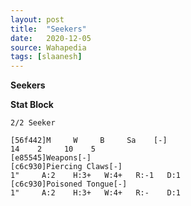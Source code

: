 ```yaml
---
layout: post
title:  "Seekers"
date:   2020-12-05
source: Wahapedia
tags: [slaanesh]
---
```


**Seekers**

**Stat Block**
```
2/2 Seeker
```

```
[56f442]M     W     B     Sa    [-]
14    2     10    5     
[e85545]Weapons[-]
[c6c930]Piercing Claws[-]
1"     A:2    H:3+   W:4+   R:-1   D:1   
[c6c930]Poisoned Tongue[-]
1"     A:2    H:3+   W:4+   R:-    D:1   
```


